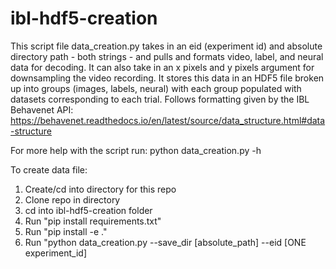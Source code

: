 # ibl-hdf5-creation

This script file data_creation.py takes in an eid (experiment id) and absolute directory 
path - both strings - and pulls and formats video, label, and neural data for decoding. It can also 
take in an x pixels and y pixels argument for downsampling the video recording. It stores
this data in an HDF5 file broken up into groups (images, labels, neural) with each group populated
with datasets corresponding to each trial. Follows formatting given by the IBL Behavenet API:
https://behavenet.readthedocs.io/en/latest/source/data_structure.html#data-structure

For more help with the script run: python data_creation.py -h

To create data file: 
  1. Create/cd into directory for this repo
  2. Clone repo in directory
  3. cd into ibl-hdf5-creation folder
  4. Run "pip install requirements.txt"
  5. Run "pip install -e ."
  6. Run "python data_creation.py --save_dir [absolute_path] --eid [ONE experiment_id]
